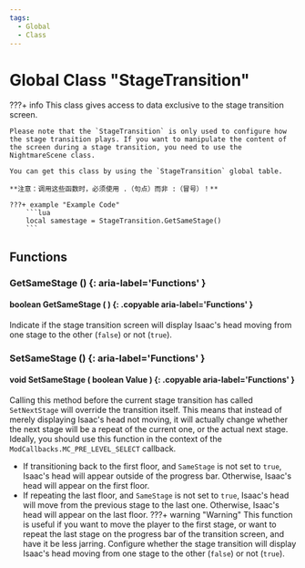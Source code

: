 ```yaml
---
tags:
  - Global
  - Class
---
```

# Global Class "StageTransition"

???+ info
    This class gives access to data exclusive to the stage transition screen.
    
    Please note that the `StageTransition` is only used to configure how the stage transition plays. If you want to manipulate the content of the screen during a stage transition, you need to use the NightmareScene class.
    
    You can get this class by using the `StageTransition` global table.
    
    **注意：调用这些函数时，必须使用 .（句点）而非 :（冒号）！**
    
    ???+ example "Example Code"
        ```lua
        local samestage = StageTransition.GetSameStage()
        ```


## Functions 

### GetSameStage () {: aria-label='Functions' }
#### boolean GetSameStage ( ) {: .copyable aria-label='Functions' }
Indicate if the stage transition screen will display Isaac's head moving from one stage to the other (`false`) or not (`true`).

### SetSameStage () {: aria-label='Functions' }
#### void SetSameStage ( boolean Value ) {: .copyable aria-label='Functions' }
Calling this method before the current stage transition has called `SetNextStage` will override the transition itself. This means that instead of merely displaying Isaac's head not moving, it will actually change whether the next stage will be a repeat of the current one, or the actual next stage. Ideally, you should use this function in the context of the `ModCallbacks.MC_PRE_LEVEL_SELECT` callback.
* If transitioning back to the first floor, and `SameStage` is not set to `true`, Isaac's head will appear outside of the progress bar. Otherwise, Isaac's head will appear on the first floor.
* If repeating the last floor, and `SameStage` is not set to `true`, Isaac's head will move from the previous stage to the last one. Otherwise, Isaac's head will appear on the last floor.
???+ warning "Warning"
This function is useful if you want to move the player to the first stage, or want to repeat the last stage on the progress bar of the transition screen, and have it be less jarring.
Configure whether the stage transition will display Isaac's head moving from one stage to the other (`false`) or not (`true`).
